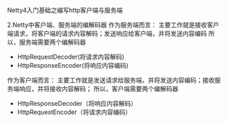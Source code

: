 Netty4入门基础之编写http客户端与服务端

2.Netty中客户端、服务端的编解码器
作为服务端而言：
主要工作就是接收客户端请求，将客户端的请求内容解码；发送响应给客户端，并将发送内容编码
所以，服务端需要两个编解码器
* HttpRequestDecoder(将请求内容解码)
* HttpResponseEncoder(将响应内容编码)

作为客户端而言：
主要工作就是发送请求给服务端，并将发送内容编码；接收服务端响应，并将接收内容解码；
所以，客户端需要两个编解码器
* HttpResponseDecoder（将响应内容解码）
* HttpRequestEncoder（将请求内容编码）